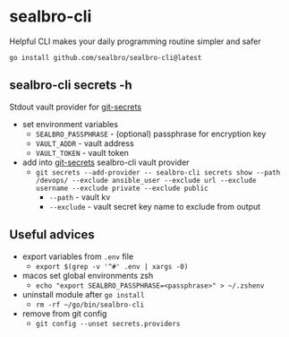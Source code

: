 # sealbro-cli

Helpful CLI makes your daily programming routine simpler and safer

`go install github.com/sealbro/sealbro-cli@latest`

## sealbro-cli secrets -h

Stdout vault provider for [git-secrets](https://github.com/awslabs/git-secrets)

- set environment variables
  - `SEALBRO_PASSPHRASE` - (optional) passphrase for encryption key
  - `VAULT_ADDR` - vault address
  - `VAULT_TOKEN` - vault token
- add into [git-secrets](https://github.com/awslabs/git-secrets) sealbro-cli vault provider
  - `git secrets --add-provider -- sealbro-cli secrets show --path /devops/ --exclude ansible_user --exclude url --exclude username --exclude private --exclude public`
    - `--path` - vault kv
    - `--exclude` - vault secret key name to exclude from output

## Useful advices  

- export variables from `.env` file
  - `export $(grep -v '^#' .env | xargs -0)`
- macos set global environments zsh
  - `echo "export SEALBRO_PASSPHRASE=<passphrase>" > ~/.zshenv`
- uninstall module after `go install`
  - `rm -rf ~/go/bin/sealbro-cli`
- remove from git config
  - `git config --unset secrets.providers`